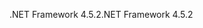 <span data-ttu-id="3806c-101">.NET Framework 4.5.2</span><span class="sxs-lookup"><span data-stu-id="3806c-101">.NET Framework 4.5.2</span></span>
